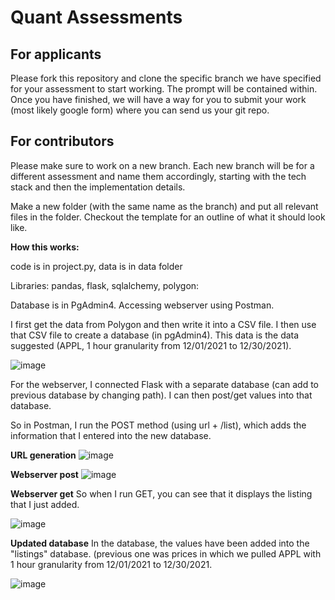 # Quant Assessments

## For applicants
Please fork this repository and clone the specific branch we have specified for your assessment to start working. The prompt will be contained within. Once you have finished, we will have a way for you to submit your work (most likely google form) where you can send us your git repo. 

## For contributors
Please make sure to work on a new branch. Each new branch will be for a different assessment and name them accordingly, starting with the tech stack and then the implementation details.

Make a new folder (with the same name as the branch) and put all relevant files in the folder. Checkout the template for an outline of what it should look like.

**How this works:**

code is in project.py, data is in data folder

Libraries: pandas, flask, sqlalchemy, polygon:

Database is in PgAdmin4.
Accessing webserver using Postman.

I first get the data from Polygon and then write it into a CSV file. I then use that CSV file to create a database (in pgAdmin4). This data is the data suggested (APPL, 1 hour granularity from 12/01/2021 to 12/30/2021).

![image](https://user-images.githubusercontent.com/90427972/148665797-1a5cfff3-e303-4c03-ba5a-41c3a4b44c63.png)

For the webserver, I connected Flask with a separate database (can add to previous database by changing path). I can then post/get values into that database.

So in Postman, I run the POST method (using url + /list), which adds the information that I entered into the new database.

**URL generation**
![image](https://user-images.githubusercontent.com/90427972/148665838-135bdfb8-98e2-4f83-a43e-11b91fed4ecd.png)


**Webserver post**
![image](https://user-images.githubusercontent.com/90427972/148665723-056fa536-4baa-4512-8047-2d14d2013801.png)

**Webserver get**
So when I run GET, you can see that it displays the listing that I just added.

![image](https://user-images.githubusercontent.com/90427972/148665756-9c63bf12-845e-4dc8-b707-0248e7b26738.png)

**Updated database**
In the database, the values have been added into the "listings" database. (previous one was prices in which we pulled APPL with 1 hour granularity from 12/01/2021 to 12/30/2021.

![image](https://user-images.githubusercontent.com/90427972/148665933-91a58a6d-3a84-4358-83bf-721c489a57d8.png)

